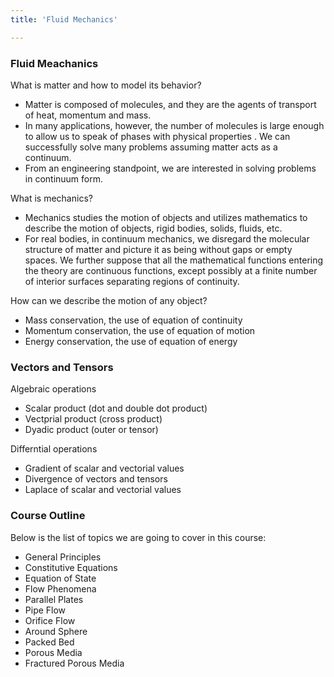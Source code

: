 ```yaml
---
title: 'Fluid Mechanics'

---
```


### Fluid Meachanics

What is matter and how to model its behavior?

- Matter is composed of molecules, and they are the agents of transport of heat, momentum and mass.
- In many applications, however, the number of molecules is large enough to allow us to speak of phases with physical properties . We can successfully solve many problems assuming matter acts as a continuum.
- From an engineering standpoint, we are interested in solving problems in continuum form.

What is mechanics?

- Mechanics studies the motion of objects and utilizes mathematics to describe the motion of objects, rigid bodies, solids, fluids, etc.
- For real bodies, in continuum mechanics, we disregard the molecular structure of matter and picture it as being without gaps or empty spaces. We further suppose that all the mathematical functions entering the theory are continuous functions, except possibly at a finite number of interior surfaces separating regions of continuity.

How can we describe the motion of any object?

- Mass conservation, the use of equation of continuity
- Momentum conservation, the use of equation of motion
- Energy conservation, the use of equation of energy

### Vectors and Tensors

Algebraic operations

- Scalar product (dot and double dot product)
- Vectprial product (cross product)
- Dyadic product (outer or tensor)

Differntial operations

- Gradient of scalar and vectorial values
- Divergence of vectors and tensors
- Laplace of scalar and vectorial values

### Course Outline

Below is the list of topics we are going to cover in this course:

- General Principles
- Constitutive Equations
- Equation of State
- Flow Phenomena
- Parallel Plates
- Pipe Flow
- Orifice Flow
- Around Sphere
- Packed Bed
- Porous Media
- Fractured Porous Media
